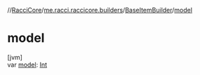 //[RacciCore](../../../index.md)/[me.racci.raccicore.builders](../index.md)/[BaseItemBuilder](index.md)/[model](model.md)

# model

[jvm]\
var [model](model.md): [Int](https://kotlinlang.org/api/latest/jvm/stdlib/kotlin/-int/index.html)
